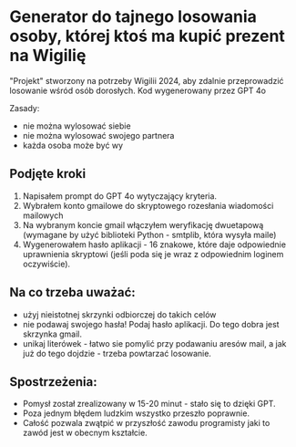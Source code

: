 # Generator do tajnego losowania osoby, której ktoś ma kupić prezent na Wigilię

"Projekt" stworzony na potrzeby Wigilii 2024, aby zdalnie przeprowadzić losowanie wśród osób dorosłych. Kod wygenerowany przez GPT 4o

Zasady:
* nie można wylosować siebie
* nie można wylosować swojego partnera
* każda osoba może być wy

## Podjęte kroki
1. Napisałem prompt do GPT 4o wytyczający kryteria.
2. Wybrałem konto gmailowe do skryptowego rozesłania wiadomości mailowych
3. Na wybranym koncie gmail włączyłem weryfikację dwuetapową (wymagane by użyć biblioteki Python - smtplib, która wysyła maile)
4. Wygenerowałem hasło aplikacji - 16 znakowe, które daje odpowiednie uprawnienia skryptowi (jeśli poda się je wraz z odpowiednim loginem oczywiście).

## Na co trzeba uważać:
* użyj nieistotnej skrzynki odbiorczej do takich celów
* nie podawaj swojego hasła! Podaj hasło aplikacji. Do tego dobra jest skrzynka gmail.
* unikaj literówek - łatwo sie pomylić przy podawaniu aresów mail, a jak już do tego dojdzie - trzeba powtarzać losowanie.
  

## Spostrzeżenia:

* Pomysł został zrealizowany w 15-20 minut - stało się to dzięki GPT.
* Poza jednym błędem ludzkim wszystko przeszło poprawnie.
* Całość pozwala zwątpić w przyszłość zawodu programisty jaki to zawód jest w obecnym kształcie.

